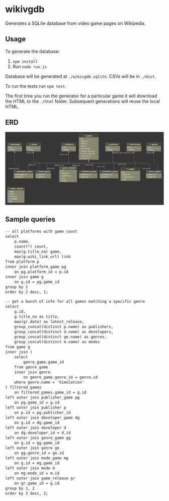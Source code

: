 # wikivgdb

Generates a SQLite database from video game pages on
Wikipedia.

## Usage
To generate the database:

1. `npm install`
2. Run `node run.js`


Database will be generated at `./wikivgdb.sqlite`. CSVs will be in
`./dist`.

To run the tests run `npm test`.

The first time you run the generator for a particular game
it will download the HTML to the `./html` folder. Subsequent
generations will reuse the local HTML.

## ERD
![ERD](./wikivgdb-erd.png)

## Sample queries
```sqlite
-- all platforms with game count
select
	p.name,
    count(*) count,
	max(g.title_na) game,
	max(g.wiki_link_url) link
from platform p
inner join platform_game pg
	on pg.platform_id = p.id
inner join game g
	on g.id = pg.game_id
group by 1
order by 2 desc, 1;
```

```sqlite
-- get a bunch of info for all games matching a specific genre
select
    g.id,
	g.title_na as title,
	max(gr.date) as latest_release,
    group_concat(distinct p.name) as publishers,
    group_concat(distinct d.name) as developers,
    group_concat(distinct ge.name) as genres,
    group_concat(distinct m.name) as modes
from game g
inner join (
	select
		genre_game.game_id
	from genre_game
	inner join genre
	    on genre_game.genre_id = genre.id
	where genre.name = 'Simulation'
) filtered_games
	on filtered_games.game_id = g.id
left outer join publisher_game pg
	on pg.game_id = g.id
left outer join publisher p
	on p.id = pg.publisher_id
left outer join developer_game dg
	on g.id = dg.game_id
left outer join developer d
	on dg.developer_id = d.id
left outer join genre_game gg
	on g.id = gg.game_id
left outer join genre ge
	on gg.genre_id = ge.id
left outer join mode_game mg
	on g.id = mg.game_id
left outer join mode m
	on mg.mode_id = m.id
left outer join game_release gr
    on gr.game_id = g.id
group by 1, 2
order by 3 desc, 2;
```
